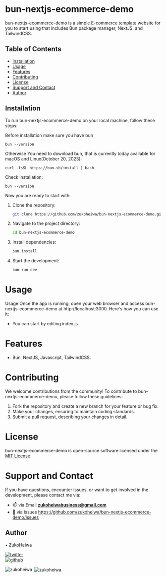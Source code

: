 # bun-nextjs-ecommerce-demo

bun-nextjs-ecommerce-demo is a simple E-commerce template website for you to start using that includes Bun package manager, NextJS, and TailwindCSS.

## Table of Contents

- [Installation](#installation)
- [Usage](#usage)
- [Features](#features)
- [Contributing](#contributing)
- [License](#license)
- [Support and Contact](#support-and-contact)
- [Author](#author)
## Installation

To run bun-nextjs-ecommerce-demo on your local machine, follow these steps:

Before installation make sure you have bun
```
bun --version
```

Otherwise You need to download bun, that is currently today available for macOS and Linux(October 20, 2023):

```
curl -fsSL https://bun.sh/install | bash
```
Check installation:

```
bun --version
```

Now you are ready to start with:

1. Clone the repository:

    ```bash
   git clone https://github.com/zukoheiwa/bun-nextjs-ecommerce-demo.git
    ```
2. Navigate to the project directory:

    ```bash
    cd bun-nextjs-ecommerce-demo
    ```
3. Install dependencies:
    ```bash
    bun install
    ```

4. Start the development:
    ```bash
    bun run dev
    ```

# Usage
Usage
Once the app is running, open your web browser and access bun-nextjs-ecommerce-demo at http://localhost:3000. Here's how you can use it:

- You can start by editing index.js

# Features
- Bun, NextJS, Javascript, TailwindCSS.

# Contributing
We welcome contributions from the community! To contribute to bun-nextjs-ecommerce-demo, please follow these guidelines:
1. Fork the repository and create a new branch for your feature or bug fix.
2. Make your changes, ensuring to maintain coding standards.
3. Submit a pull request, describing your changes in detail.

# License
bun-nextjs-ecommerce-demo is open-source software licensed under the [MIT License](https://choosealicense.com/licenses/mit/).

# Support and Contact
If you have questions, encounter issues, or want to get involved in the development, please contact me via:
- 📫 via Email **zukoheiwabusiness@gmail.com**
- 📄 via Issues https://github.com/zukoheiwa/bun-nextjs-ecommerce-demo/issues 

## Author
&#8226; ZukoHeiwa
<div>
<a href="https://www.youtube.com/channel/UCt3X0lR50_2yqdj9o3LUpKA" target="blank">
  <img src="https://img.shields.io/badge/@ZukoHeiwa-blue?style=for-the-badge&logo=twitter" alt="twitter" />
</a>
<br>
<a href="https://github.com/ZukoHeiwa" target="blank">
  <img src="https://img.shields.io/badge/@ZukoHeiwa-black?style=for-the-badge&logo=github" alt="github" />
</a>
</div>

<p><img align="left" src="https://github-readme-stats.vercel.app/api/top-langs?username=zukoheiwa&show_icons=true&locale=en&layout=compact" alt="zukoheiwa" /></p>

<p>&nbsp;<img align="center" src="https://github-readme-stats.vercel.app/api?username=zukoheiwa&show_icons=true&locale=en" alt="zukoheiwa" /></p>
